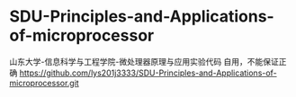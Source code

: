 # SDU-Principles-and-Applications-of-microprocessor
山东大学-信息科学与工程学院-微处理器原理与应用实验代码 自用，不能保证正确
https://github.com/lys201j3333/SDU-Principles-and-Applications-of-microprocessor.git
